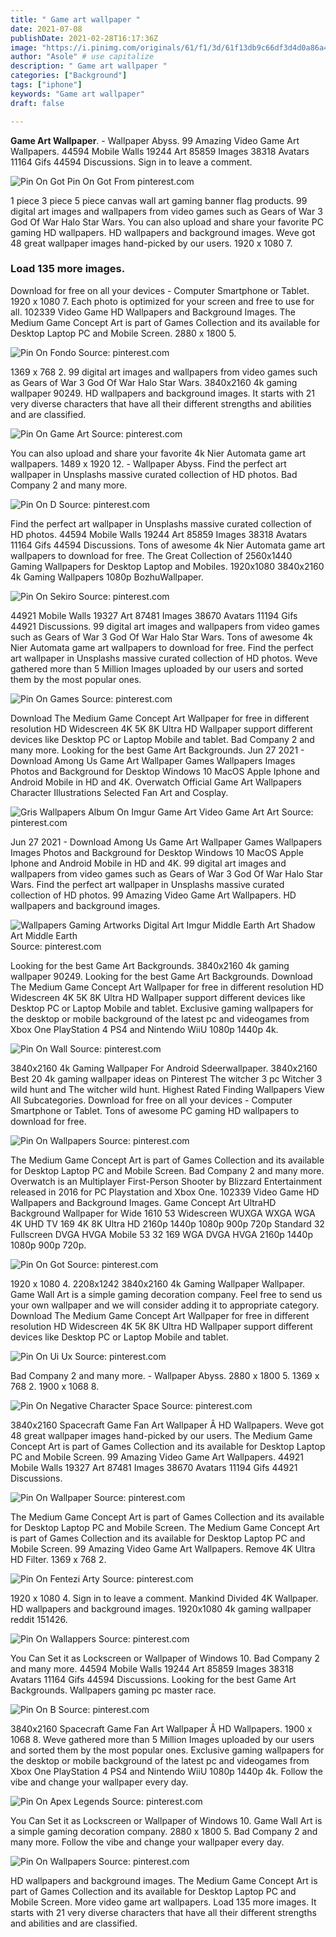 ```yaml
---
title: " Game art wallpaper "
date: 2021-07-08
publishDate: 2021-02-28T16:17:36Z
image: "https://i.pinimg.com/originals/61/f1/3d/61f13db9c66df3d4d0a86a4e3a6fb98e.png"
author: "Asole" # use capitalize
description: " Game art wallpaper "
categories: ["Background"]
tags: ["iphone"]
keywords: "Game art wallpaper"
draft: false

---
```



**Game Art Wallpaper**. - Wallpaper Abyss. 99 Amazing Video Game Art Wallpapers. 44594 Mobile Walls 19244 Art 85859 Images 38318 Avatars 11164 Gifs 44594 Discussions. Sign in to leave a comment.

![Pin On Got](https://i.pinimg.com/originals/1e/0a/42/1e0a42bd8392c6cdb1d1d0921befd4b4.jpg "Pin On Got")
Pin On Got From pinterest.com


1 piece 3 piece 5 piece canvas wall art gaming banner flag products. 99 digital art images and wallpapers from video games such as Gears of War 3 God Of War Halo Star Wars. You can also upload and share your favorite PC gaming HD wallpapers. HD wallpapers and background images. Weve got 48 great wallpaper images hand-picked by our users. 1920 x 1080 7.

### Load 135 more images.

Download for free on all your devices - Computer Smartphone or Tablet. 1920 x 1080 7. Each photo is optimized for your screen and free to use for all. 102339 Video Game HD Wallpapers and Background Images. The Medium Game Concept Art is part of Games Collection and its available for Desktop Laptop PC and Mobile Screen. 2880 x 1800 5.


![Pin On Fondo](https://i.pinimg.com/originals/73/b5/c3/73b5c3bf88ee01c196c7ad703f7d225d.jpg "Pin On Fondo")
Source: pinterest.com

1369 x 768 2. 99 digital art images and wallpapers from video games such as Gears of War 3 God Of War Halo Star Wars. 3840x2160 4k gaming wallpaper 90249. HD wallpapers and background images. It starts with 21 very diverse characters that have all their different strengths and abilities and are classified.

![Pin On Game Art](https://i.pinimg.com/originals/76/9d/aa/769daa1db4aaf970f83577913c3eb644.png "Pin On Game Art")
Source: pinterest.com

You can also upload and share your favorite 4k Nier Automata game art wallpapers. 1489 x 1920 12. - Wallpaper Abyss. Find the perfect art wallpaper in Unsplashs massive curated collection of HD photos. Bad Company 2 and many more.

![Pin On D](https://i.pinimg.com/originals/c0/c8/76/c0c8764c6dc664dbb9b7284ba7e81484.jpg "Pin On D")
Source: pinterest.com

Find the perfect art wallpaper in Unsplashs massive curated collection of HD photos. 44594 Mobile Walls 19244 Art 85859 Images 38318 Avatars 11164 Gifs 44594 Discussions. Tons of awesome 4k Nier Automata game art wallpapers to download for free. The Great Collection of 2560x1440 Gaming Wallpapers for Desktop Laptop and Mobiles. 1920x1080 3840x2160 4k Gaming Wallpapers 1080p BozhuWallpaper.

![Pin On Sekiro](https://i.pinimg.com/originals/58/d8/1c/58d81cad99785cb3e821d653b869041a.jpg "Pin On Sekiro")
Source: pinterest.com

44921 Mobile Walls 19327 Art 87481 Images 38670 Avatars 11194 Gifs 44921 Discussions. 99 digital art images and wallpapers from video games such as Gears of War 3 God Of War Halo Star Wars. Tons of awesome 4k Nier Automata game art wallpapers to download for free. Find the perfect art wallpaper in Unsplashs massive curated collection of HD photos. Weve gathered more than 5 Million Images uploaded by our users and sorted them by the most popular ones.

![Pin On Games](https://i.pinimg.com/originals/cf/a8/21/cfa821cd8213ac508b9fe968d1dbcb43.jpg "Pin On Games")
Source: pinterest.com

Download The Medium Game Concept Art Wallpaper for free in different resolution HD Widescreen 4K 5K 8K Ultra HD Wallpaper support different devices like Desktop PC or Laptop Mobile and tablet. Bad Company 2 and many more. Looking for the best Game Art Backgrounds. Jun 27 2021 - Download Among Us Game Art Wallpaper Games Wallpapers Images Photos and Background for Desktop Windows 10 MacOS Apple Iphone and Android Mobile in HD and 4K. Overwatch Official Game Art Wallpapers Character Illustrations Selected Fan Art and Cosplay.

![Gris Wallpapers Album On Imgur Game Art Video Game Art Art](https://i.pinimg.com/originals/dc/2b/2a/dc2b2aea51b05b53ca97147284a0601b.jpg "Gris Wallpapers Album On Imgur Game Art Video Game Art Art")
Source: pinterest.com

Jun 27 2021 - Download Among Us Game Art Wallpaper Games Wallpapers Images Photos and Background for Desktop Windows 10 MacOS Apple Iphone and Android Mobile in HD and 4K. 99 digital art images and wallpapers from video games such as Gears of War 3 God Of War Halo Star Wars. Find the perfect art wallpaper in Unsplashs massive curated collection of HD photos. 99 Amazing Video Game Art Wallpapers. HD wallpapers and background images.

![Wallpapers Gaming Artworks Digital Art Imgur Middle Earth Art Shadow Art Middle Earth](https://i.pinimg.com/736x/2e/0d/31/2e0d31d61e879b371eec6e5762d0ca20.jpg "Wallpapers Gaming Artworks Digital Art Imgur Middle Earth Art Shadow Art Middle Earth")
Source: pinterest.com

Looking for the best Game Art Backgrounds. 3840x2160 4k gaming wallpaper 90249. Looking for the best Game Art Backgrounds. Download The Medium Game Concept Art Wallpaper for free in different resolution HD Widescreen 4K 5K 8K Ultra HD Wallpaper support different devices like Desktop PC or Laptop Mobile and tablet. Exclusive gaming wallpapers for the desktop or mobile background of the latest pc and videogames from Xbox One PlayStation 4 PS4 and Nintendo WiiU 1080p 1440p 4k.

![Pin On Wall](https://i.pinimg.com/originals/18/91/be/1891becf5ed85b13a5966f6c9856b356.jpg "Pin On Wall")
Source: pinterest.com

3840x2160 4k Gaming Wallpaper For Android Sdeerwallpaper. 3840x2160 Best 20 4k gaming wallpaper ideas on Pinterest The witcher 3 pc Witcher 3 wild hunt and The witcher wild hunt. Highest Rated Finding Wallpapers View All Subcategories. Download for free on all your devices - Computer Smartphone or Tablet. Tons of awesome PC gaming HD wallpapers to download for free.

![Pin On Wallpapers](https://i.pinimg.com/originals/fe/a5/a5/fea5a5783862b2b199c93921fb73e3b5.jpg "Pin On Wallpapers")
Source: pinterest.com

The Medium Game Concept Art is part of Games Collection and its available for Desktop Laptop PC and Mobile Screen. Bad Company 2 and many more. Overwatch is an Multiplayer First-Person Shooter by Blizzard Entertainment released in 2016 for PC Playstation and Xbox One. 102339 Video Game HD Wallpapers and Background Images. Game Concept Art UltraHD Background Wallpaper for Wide 1610 53 Widescreen WUXGA WXGA WGA 4K UHD TV 169 4K 8K Ultra HD 2160p 1440p 1080p 900p 720p Standard 32 Fullscreen DVGA HVGA Mobile 53 32 169 WGA DVGA HVGA 2160p 1440p 1080p 900p 720p.

![Pin On Got](https://i.pinimg.com/originals/1e/0a/42/1e0a42bd8392c6cdb1d1d0921befd4b4.jpg "Pin On Got")
Source: pinterest.com

1920 x 1080 4. 2208x1242 3840x2160 4k Gaming Wallpaper Wallpaper. Game Wall Art is a simple gaming decoration company. Feel free to send us your own wallpaper and we will consider adding it to appropriate category. Download The Medium Game Concept Art Wallpaper for free in different resolution HD Widescreen 4K 5K 8K Ultra HD Wallpaper support different devices like Desktop PC or Laptop Mobile and tablet.

![Pin On Ui Ux](https://i.pinimg.com/originals/96/34/8a/96348aa6ed6371d72b90ac9598052900.jpg "Pin On Ui Ux")
Source: pinterest.com

Bad Company 2 and many more. - Wallpaper Abyss. 2880 x 1800 5. 1369 x 768 2. 1900 x 1068 8.

![Pin On Negative Character Space](https://i.pinimg.com/originals/54/5b/30/545b305e0a24b573e35da6457752e478.jpg "Pin On Negative Character Space")
Source: pinterest.com

3840x2160 Spacecraft Game Fan Art Wallpaper Â HD Wallpapers. Weve got 48 great wallpaper images hand-picked by our users. The Medium Game Concept Art is part of Games Collection and its available for Desktop Laptop PC and Mobile Screen. 99 Amazing Video Game Art Wallpapers. 44921 Mobile Walls 19327 Art 87481 Images 38670 Avatars 11194 Gifs 44921 Discussions.

![Pin On Wallpaper](https://i.pinimg.com/originals/df/11/4b/df114b3d71633397af7fe979a8ec2728.jpg "Pin On Wallpaper")
Source: pinterest.com

The Medium Game Concept Art is part of Games Collection and its available for Desktop Laptop PC and Mobile Screen. The Medium Game Concept Art is part of Games Collection and its available for Desktop Laptop PC and Mobile Screen. 99 Amazing Video Game Art Wallpapers. Remove 4K Ultra HD Filter. 1369 x 768 2.

![Pin On Fentezi Arty](https://i.pinimg.com/originals/f3/e5/fb/f3e5fb09e65c05e795c572dab197fcf4.png "Pin On Fentezi Arty")
Source: pinterest.com

1920 x 1080 4. Sign in to leave a comment. Mankind Divided 4K Wallpaper. HD wallpapers and background images. 1920x1080 4k gaming wallpaper reddit 151426.

![Pin On Wallappers](https://i.pinimg.com/originals/67/97/0e/67970ed9957f1f84ca694483b44f73a9.jpg "Pin On Wallappers")
Source: pinterest.com

You Can Set it as Lockscreen or Wallpaper of Windows 10. Bad Company 2 and many more. 44594 Mobile Walls 19244 Art 85859 Images 38318 Avatars 11164 Gifs 44594 Discussions. Looking for the best Game Art Backgrounds. Wallpapers gaming pc master race.

![Pin On B](https://i.pinimg.com/originals/6d/3d/02/6d3d0260d509a0aeb0cb580a3ded78c2.jpg "Pin On B")
Source: pinterest.com

3840x2160 Spacecraft Game Fan Art Wallpaper Â HD Wallpapers. 1900 x 1068 8. Weve gathered more than 5 Million Images uploaded by our users and sorted them by the most popular ones. Exclusive gaming wallpapers for the desktop or mobile background of the latest pc and videogames from Xbox One PlayStation 4 PS4 and Nintendo WiiU 1080p 1440p 4k. Follow the vibe and change your wallpaper every day.

![Pin On Apex Legends](https://i.pinimg.com/originals/4e/97/1c/4e971c34283ae4921cc74f9dfbe0d6a3.jpg "Pin On Apex Legends")
Source: pinterest.com

You Can Set it as Lockscreen or Wallpaper of Windows 10. Game Wall Art is a simple gaming decoration company. 2880 x 1800 5. Bad Company 2 and many more. Follow the vibe and change your wallpaper every day.

![Pin On Wallpapers](https://i.pinimg.com/originals/61/f1/3d/61f13db9c66df3d4d0a86a4e3a6fb98e.png "Pin On Wallpapers")
Source: pinterest.com

HD wallpapers and background images. The Medium Game Concept Art is part of Games Collection and its available for Desktop Laptop PC and Mobile Screen. More video game art wallpapers. Load 135 more images. It starts with 21 very diverse characters that have all their different strengths and abilities and are classified.

